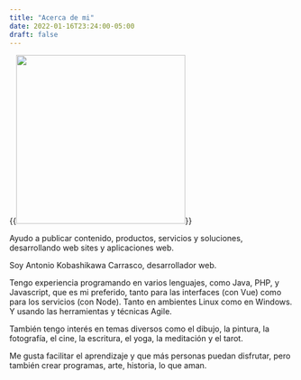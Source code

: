```yaml
---
title: "Acerca de mi"
date: 2022-01-16T23:24:00-05:00
draft: false
---
```


{{<image src=acerca.jpg width="300">}}

Ayudo a publicar contenido, productos, servicios y soluciones, desarrollando web sites y aplicaciones web.

Soy Antonio Kobashikawa Carrasco, desarrollador web.

Tengo experiencia programando en varios lenguajes, como Java, PHP, y Javascript, que es mi preferido, tanto para las interfaces (con Vue) como para los servicios (con Node). Tanto en ambientes Linux como en Windows. Y usando las herramientas y técnicas Agile.

También tengo interés en temas diversos como el dibujo, la pintura, la fotografía, el cine, la escritura, el yoga, la meditación y el tarot.

Me gusta facilitar el aprendizaje y que más personas puedan disfrutar, pero también crear programas, arte, historia, lo que aman.